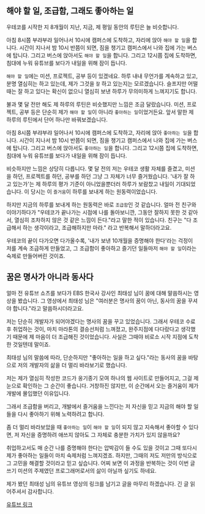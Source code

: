 ## 해야 할 일, 조급함, 그래도 좋아하는 일

우테코를 시작한 지 8개월이 지난, 지금, 제 평일 동안의 루틴은 늘 비슷합니다.

아침 8시쯤 부랴부랴 일어나서 10시에 캠퍼스에 도착하고, 자리에 앉아 `해야 할 일`을 합니다. 시간이 지나서 밤 10시 반쯤이 되면, 짐을 챙기고 캠퍼스에서 나와 집에 가는 버스에 탑니다. 그리고 버스에 앉아서도 `해야 할 일`을 합니다. 그리고 12시쯤 집에 도착하면, 침대에 누워 유튜브를 보다가 내일을 위해 잠이 듭니다.

`해야 할 일`에는 미션, 프로젝트, 공부 등이 있겠네요. 하루 내내 무언가를 계속하고 있고, 분명 열심히는 하고 있는데, 제가 그것을 `잘` 하고 있는지는 모르겠습니다. 슬프지만 어떨 때는 잘 하고 있다는 확신이 없으니 열심히 보낸 하루가 무의미하게 느껴지기도 합니다.

불과 몇 달 전만 해도 제 하루의 루틴은 비슷했지만 느낌은 조금 달랐습니다. 미션, 프로젝트, 공부 등은 단순히 제가 `해야 할 일`이 아니라 `좋아하는 일`이었거든요. 앞서 말한 제 하루의 루틴에서 단어 하나만 바꿔보겠습니다.

아침 8시쯤 부랴부랴 일어나서 10시에 캠퍼스에 도착하고, 자리에 앉아 `좋아하는 일`을 합니다. 시간이 지나서 밤 10시 반쯤이 되면, 짐을 챙기고 캠퍼스에서 나와 집에 가는 버스에 탑니다. 그리고 버스에 앉아서도 `좋아하는 일`을 합니다. 그리고 12시쯤 집에 도착하면, 침대에 누워 유튜브를 보다가 내일을 위해 잠이 듭니다.

비슷하지만 느낌은 상당히 다릅니다. 몇 달 전의 저는 우테코 생활 자체를 즐겼고, 미션을 하던, 프로젝트를 하던, 공부를 하던 그냥 그 자체가 너무 즐거웠습니다. '내가 잘 하고 있는가'는 제 하루의 평가 기준이 아니었을뿐더러 하루가 보람찼고 내일이 기대되었습니다. 이 당시는 이 `즐거움`이 하루를 보내게 하는 원동력이었습니다.

하지만 지금의 하루를 보내게 하는 원동력은 바로 `조급함`인 것 같습니다. 얼마 전 친구와 이야기하다가 "우테코가 끝나가는 시점에 나를 돌아보니깐, 그동안 잘하지 못한 것 같아서, 열심히 조차하지 않은 것 같은 느낌이 든다."라고 말한 적이 있습니다. 친구는 "다 조급해서 하는 생각이라고, 조급해하지만 마라." 라고 반복해서 말하더라고요.

우테코의 끝이 다가오면 다가올수록, '내가 보낸 10개월을 증명해야 한다'라는 걱정이 저를 계속 조급하게 만들었고, 그 조급함이 좋아하고 즐기던 일들마저 `해야 할 일`이라는 숙제로 만들어버린 것이죠.

## 꿈은 명사가 아니라 동사다

얼마 전 유튜브 쇼츠를 보다가 EBS 한국사 강사인 최태성 님이 꿈에 대해 말씀하시는 영상을 봤습니다. 그 영상에서 최태성 님은 "여러분은 명사의 꿈이 아닌, 동사의 꿈을 꾸셔야 합니다."라고 말씀하시더라고요.

저는 단순히 개발자가 되어야겠다는 명사의 꿈을 꾸고 있었습니다. 그래서 우테코 수료 후 취업하는 것이, 마치 마라톤의 결승선처럼 느껴졌고, 완주지점에 다다랐다고 생각했기 때문에 제 마음이 더 조급해진 것이었습니다. 사실은 그때야 비로소 시작 지점에 도착한 것일텐데 말이죠.

최태성 님의 말씀에 따라, 단순하지만 "좋아하는 일을 하고 싶다."라는 동사의 꿈을 바탕으로 저의 개발자의 삶을 더 멀리 바라보기로 했습니다.

저는 제가 열심히 작성한 코드가 옹기종기 모여 하나의 웹 사이트로 만들어지고, 그걸 제 눈으로 확인하는 그 순간이 좋습니다. 거창하진 않지만, 이 순간에서 오는 즐거움이 제가 개발에 몰입했던 이유입니다.

그래서 조급함을 버리고, 개발에서 즐거움을 느낀다는 저 자신을 믿고 지금의 해야 할 일들을 다시 좋아하기 위해 노력하려고 합니다.

좀 더 멀리 바라보았을 때 `좋아하는 일`이 `해야 할 일`이 되지 않고 지속해서 좋아할 수 있다면, 저 자신을 증명하려 애쓰지 않아도 그 자체로 충분한 가치가 있지 않을까요?

취업하고서도 매 순간 나를 증명해야 한다는 압박감이 들 수도 있을 것이고 그때 또다시 제가 좋아하는 일들이 마치 숙제처럼 느껴지겠죠. 하지만, 그때의 저도 저만의 방식으로 그 고민을 해결할 것이라고 믿고 싶습니다. 어찌 보면 이 과정을 반복하는 것이 이번 글쓰기 미션의 주제였던 프로그래머로서의 삶이 아닐까 싶기도 하네요.

제가 봤던 최태성 님의 유튜브 영상의 링크를 남기고 글을 마무리 하겠습니다. 긴 글 읽어주셔서 감사합니다.

[유튜브 링크](https://www.youtube.com/watch?v=6WwYBIVsbTI)
